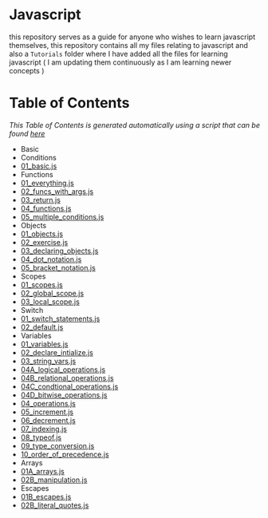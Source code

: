 # Javascript

this repository serves as a guide for anyone who wishes to learn javascript themselves, this repository contains all my files relating to javascript and also a `Tutorials` folder where I have added all the files for learning javascript ( I am updating them continuously as I am learning newer concepts )

# Table of Contents
*This Table of Contents is generated automatically using a script that can be found [here](generate_toc.js)*
<!-- INSERT_TOC_HERE -->

- Basic
 - Conditions
  - [01_basic.js](Tutorials/Tutorials/Basic/conditions/01_basic.js)
 - Functions
  - [01_everything.js](Tutorials/Tutorials/Basic/functions/01_everything.js)
  - [02_funcs_with_args.js](Tutorials/Tutorials/Basic/functions/02_funcs_with_args.js)
  - [03_return.js](Tutorials/Tutorials/Basic/functions/03_return.js)
  - [04_functions.js](Tutorials/Tutorials/Basic/functions/04_functions.js)
  - [05_multiple_conditions.js](Tutorials/Tutorials/Basic/functions/05_multiple_conditions.js)
 - Objects
  - [01_objects.js](Tutorials/Tutorials/Basic/objects/01_objects.js)
  - [02_exercise.js](Tutorials/Tutorials/Basic/objects/02_exercise.js)
  - [03_declaring_objects.js](Tutorials/Tutorials/Basic/objects/03_declaring_objects.js)
  - [04_dot_notation.js](Tutorials/Tutorials/Basic/objects/04_dot_notation.js)
  - [05_bracket_notation.js](Tutorials/Tutorials/Basic/objects/05_bracket_notation.js)
 - Scopes
  - [01_scopes.js](Tutorials/Tutorials/Basic/scopes/01_scopes.js)
  - [02_global_scope.js](Tutorials/Tutorials/Basic/scopes/02_global_scope.js)
  - [03_local_scope.js](Tutorials/Tutorials/Basic/scopes/03_local_scope.js)
 - Switch
  - [01_switch_statements.js](Tutorials/Tutorials/Basic/switch/01_switch_statements.js)
  - [02_default.js](Tutorials/Tutorials/Basic/switch/02_default.js)
 - Variables
  - [01_variables.js](Tutorials/Tutorials/Basic/variables/01_variables.js)
  - [02_declare_intialize.js](Tutorials/Tutorials/Basic/variables/02_declare_intialize.js)
  - [03_string_vars.js](Tutorials/Tutorials/Basic/variables/03_string_vars.js)
  - [04A_logical_operations.js](Tutorials/Tutorials/Basic/variables/04A_logical_operations.js)
  - [04B_relational_operations.js](Tutorials/Tutorials/Basic/variables/04B_relational_operations.js)
  - [04C_condtional_operations.js](Tutorials/Tutorials/Basic/variables/04C_condtional_operations.js)
  - [04D_bitwise_operations.js](Tutorials/Tutorials/Basic/variables/04D_bitwise_operations.js)
  - [04_operations.js](Tutorials/Tutorials/Basic/variables/04_operations.js)
  - [05_increment.js](Tutorials/Tutorials/Basic/variables/05_increment.js)
  - [06_decrement.js](Tutorials/Tutorials/Basic/variables/06_decrement.js)
  - [07_indexing.js](Tutorials/Tutorials/Basic/variables/07_indexing.js)
  - [08_typeof.js](Tutorials/Tutorials/Basic/variables/08_typeof.js)
  - [09_type_conversion.js](Tutorials/Tutorials/Basic/variables/09_type_conversion.js)
  - [10_order_of_precedence.js](Tutorials/Tutorials/Basic/variables/10_order_of_precedence.js)
  - Arrays
   - [01A_arrays.js](Tutorials/Tutorials/Basic/variables/Arrays/01A_arrays.js)
   - [02B_manipulation.js](Tutorials/Tutorials/Basic/variables/Arrays/02B_manipulation.js)
  - Escapes
   - [01B_escapes.js](Tutorials/Tutorials/Basic/variables/Escapes/01B_escapes.js)
   - [02B_literal_quotes.js](Tutorials/Tutorials/Basic/variables/Escapes/02B_literal_quotes.js)


